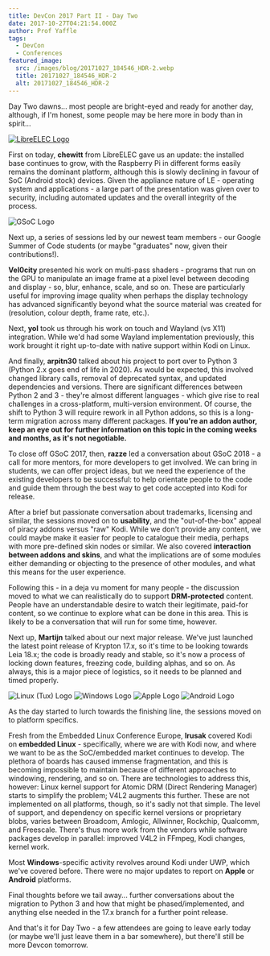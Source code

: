 ```yaml
---
title: DevCon 2017 Part II - Day Two
date: 2017-10-27T04:21:54.000Z
author: Prof Yaffle
tags:
  - DevCon
  - Conferences
featured_image:
  src: /images/blog/20171027_184546_HDR-2.webp
  title: 20171027_184546_HDR-2
  alt: 20171027_184546_HDR-2
---
```


Day Two dawns... most people are bright-eyed and ready for another day, although, if I'm honest, some people may be here more in body than in spirit...

[![LibreELEC Logo](https://wp.flash-jet.com/wp-content/uploads/2017/04/n6blkmxg.webp)](https://libreelec.tv/)

First on today, **chewitt** from LibreELEC gave us an update: the installed base continues to grow, with the Raspberry Pi in different forms easily remains the dominant platform, although this is slowly declining in favour of SoC (Android stock) devices. Given the appliance nature of LE - operating system and applications - a large part of the presentation was given over to security, including automated updates and the overall integrity of the process.

![GSoC Logo](https://developers.google.com/open-source/gsoc/images/gsoc2016-sun-373x373.webp)

Next up, a series of sessions led by our newest team members - our Google Summer of Code students (or maybe "graduates" now, given their contributions!).

**Vel0city** presented his work on multi-pass shaders - programs that run on the GPU to manipulate an image frame at a pixel level between decoding and display - so, blur, enhance, scale, and so on. These are particularly useful for improving image quality when perhaps the display technology has advanced significantly beyond what the source material was created for (resolution, colour depth, frame rate, etc.).

Next, **yol** took us through his work on touch and Wayland (vs X11) integration. While we'd had some Wayland implementation previously, this work brought it right up-to-date with native support within Kodi on Linux.

And finally, **arpitn30** talked about his project to port over to Python 3 (Python 2.x goes end of life in 2020). As would be expected, this involved changed library calls, removal of deprecated syntax, and updated dependencies and versions. There are significant differences between Python 2 and 3 - they're almost different languages - which give rise to real challenges in a cross-platform, multi-version environment. Of course, the shift to Python 3 will require rework in all Python addons, so this is a long-term migration across many different packages. **If you're an addon author, keep an eye out for further information on this topic in the coming weeks and months, as it's not negotiable.**

To close off GSoC 2017, then, **razze** led a conversation about GSoC 2018 - a call for more mentors, for more developers to get involved. We can bring in students, we can offer project ideas, but we need the experience of the existing developers to be successful: to help orientate people to the code and guide them through the best way to get code accepted into Kodi for release.

After a brief but passionate conversation about trademarks, licensing and similar, the sessions moved on to **usability**, and the "out-of-the-box" appeal of piracy addons versus "raw" Kodi. While we don't provide any content, we could maybe make it easier for people to catalogue their media, perhaps with more pre-defined skin nodes or similar. We also covered **interaction between addons and skins**, and what the implications are of some modules either demanding or objecting to the presence of other modules, and what this means for the user experience.

Following this - in a deja vu moment for many people - the discussion moved to what we can realistically do to support **DRM-protected** content. People have an understandable desire to watch their legitimate, paid-for content, so we continue to explore what can be done in this area. This is likely to be a conversation that will run for some time, however.

Next up, **Martijn** talked about our next major release. We've just launched the latest point release of Krypton 17.x, so it's time to be looking towards Leia 18.x; the code is broadly ready and stable, so it's now a process of locking down features, freezing code, building alphas, and so on. As always, this is a major piece of logistics, so it needs to be planned and timed properly.

![Linux (Tux) Logo](https://upload.wikimedia.org/wikipedia/commons/a/af/Tux.webp) ![Windows Logo](https://upload.wikimedia.org/wikipedia/commons/thumb/5/5f/Windows_logo_-_2012.svg/768px-Windows_logo_-_2012.svg.webp) ![Apple Logo](/images/blog/giant-apple-logo-bw.webp) ![Android Logo](https://cdn.worldvectorlogo.com/logos/android.svg)

As the day started to lurch towards the finishing line, the sessions moved on to platform specifics.

Fresh from the Embedded Linux Conference Europe, **lrusak** covered Kodi on **embedded Linux** - specifically, where we are with Kodi now, and where we want to be as the SoC/embedded market continues to develop. The plethora of boards has caused immense fragmentation, and this is becoming impossible to maintain because of different approaches to windowing, rendering, and so on. There are technologies to address this, however: Linux kernel support for Atomic DRM (Direct Rendering Manager) starts to simplify the problem; V4L2 augments this further. These are not implemented on all platforms, though, so it's sadly not that simple. The level of support, and dependency on specific kernel versions or proprietary blobs, varies between Broadcom, Amlogic, Allwinner, Rockchip, Qualcomm, and Freescale. There's thus more work from the vendors while software packages develop in parallel: improved V4L2 in FFmpeg, Kodi changes, kernel work.

Most **Windows**-specific activity revolves around Kodi under UWP, which we've covered before. There were no major updates to report on **Apple** or **Android** platforms.

Final thoughts before we tail away... further conversations about the migration to Python 3 and how that might be phased/implemented, and anything else needed in the 17.x branch for a further point release.

And that's it for Day Two - a few attendees are going to leave early today (or maybe we'll just leave them in a bar somewhere), but there'll still be more Devcon tomorrow.
